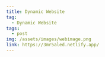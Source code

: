 ```yaml
---
title: Dynamic Website
tag:
  - Dynamic Website
tags:
  - post
img: /assets/images/webimage.png
link: https://3mr5aled.netlify.app/
---
```

